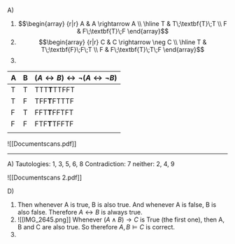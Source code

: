 A)
1. $$\begin{array} {r|r} A & A \rightarrow A \\ \hline T & T\;\textbf{T}\;T \\ F & F\;\textbf{T}\;F \end{array}$$
2. $$\begin{array} {r|r} C & C \rightarrow \neg C \\ \hline T & T\;\textbf{F}\;F\;T \\ F & F\;\textbf{T}\;T\;F \end{array}$$
3. 

| A   | B   | $(A \leftrightarrow B) \leftrightarrow \neg (A \leftrightarrow \neg B)$ |
| --- | --- | ----------------------------------------------------------------------- |
| T   | T   | TTT**T**TTFFT                                                           |
| T   | F   | TFF**T**FTTTF                                                           |
| F   | T   | FFT**T**FFTFT                                                           |
| F   | F   | FTF**T**TFFTF                                                           |
|     |     |                                                                         |
![[Documentscans.pdf]]

---
A)
Tautologies: 1, 3, 5, 6, 8
Contradiction: 7
neither: 2, 4, 9

![[Documentscans 2.pdf]]

D)
1. Then whenever A is true, B is also true. And whenever A is false, B is also false. Therefore $A \leftrightarrow B$ is always true.
2. ![[IMG_2645.png]]
	Whenever $(A \land B) \rightarrow C$ is True (the first one), then A, B and C are also true. So therefore $A, B \models C$ is correct.
3. 